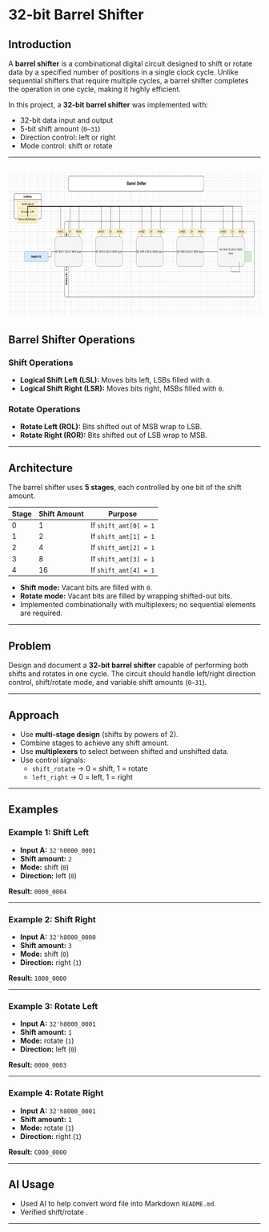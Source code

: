# 32-bit Barrel Shifter

## Introduction
A **barrel shifter** is a combinational digital circuit designed to shift or rotate data by a specified number of positions in a single clock cycle. Unlike sequential shifters that require multiple cycles, a barrel shifter completes the operation in one cycle, making it highly efficient.

In this project, a **32-bit barrel shifter** was implemented with:  
- 32-bit data input and output  
- 5-bit shift amount (`0–31`)  
- Direction control: left or right  
- Mode control: shift or rotate  
---
 
![alt text](image.png)
---

## Barrel Shifter Operations

### Shift Operations
- **Logical Shift Left (LSL):** Moves bits left, LSBs filled with `0`.  
- **Logical Shift Right (LSR):** Moves bits right, MSBs filled with `0`.  

### Rotate Operations
- **Rotate Left (ROL):** Bits shifted out of MSB wrap to LSB.  
- **Rotate Right (ROR):** Bits shifted out of LSB wrap to MSB.  

---

## Architecture

The barrel shifter uses **5 stages**, each controlled by one bit of the shift amount.  

| Stage | Shift Amount | Purpose                  |
|-------|--------------|--------------------------|
| 0     | 1            | If `shift_amt[0] = 1`    |
| 1     | 2            | If `shift_amt[1] = 1`    |
| 2     | 4            | If `shift_amt[2] = 1`    |
| 3     | 8            | If `shift_amt[3] = 1`    |
| 4     | 16           | If `shift_amt[4] = 1`    |

- **Shift mode:** Vacant bits are filled with `0`.  
- **Rotate mode:** Vacant bits are filled by wrapping shifted-out bits.  
- Implemented combinationally with multiplexers; no sequential elements are required.  

---

## Problem
Design and document a **32-bit barrel shifter** capable of performing both shifts and rotates in one cycle. The circuit should handle left/right direction control, shift/rotate mode, and variable shift amounts (`0–31`).  

---

## Approach
- Use **multi-stage design** (shifts by powers of 2).  
- Combine stages to achieve any shift amount.  
- Use **multiplexers** to select between shifted and unshifted data.  
- Use control signals:  
  - `shift_rotate` → 0 = shift, 1 = rotate  
  - `left_right` → 0 = left, 1 = right  

---

## Examples

### Example 1:  Shift Left
- **Input A:** `32'h0000_0001`  
- **Shift amount:** `2`  
- **Mode:** shift (`0`)  
- **Direction:** left (`0`)  

**Result:** `0000_0004`

---

### Example 2: Shift Right
- **Input A:** `32'h8000_0000`  
- **Shift amount:** `3`  
- **Mode:** shift (`0`)  
- **Direction:** right (`1`)  

**Result:** `1000_0000`

---

### Example 3: Rotate Left
- **Input A:** `32'h8000_0001`  
- **Shift amount:** `1`  
- **Mode:** rotate (`1`)  
- **Direction:** left (`0`)  

**Result:** `0000_0003`

---

### Example 4: Rotate Right
- **Input A:** `32'h8000_0001`  
- **Shift amount:** `1`  
- **Mode:** rotate (`1`)  
- **Direction:** right (`1`)  

**Result:** `C000_0000`



---



## AI Usage
- Used AI to help convert word file  into Markdown `README.md`.  
- Verified  shift/rotate .  
  

---


